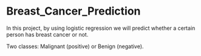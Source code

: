 # Breast_Cancer_Prediction

In this project, by using logistic regression we will predict whether a certain person has breast cancer or not.

Two classes: Malignant (positive) or Benign (negative).
